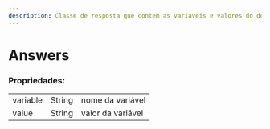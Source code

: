 ```yaml
---
description: Classe de resposta que contem as variaveis e valores do documento
---
```


# Answers

### Propriedades:

|          |        |                   |
| -------- | :----: | ----------------- |
| variable | String | nome da variável  |
| value    | String | valor da variável |
